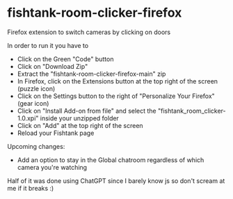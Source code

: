 # fishtank-room-clicker-firefox
Firefox extension to switch cameras by clicking on doors

In order to run it you have to
- Click on the Green "Code" button
- Click on "Download Zip"
- Extract the "fishtank-room-clicker-firefox-main" zip
- In Firefox, click on the Extensions button at the top right of the screen (puzzle icon)
- Click on the Settings button to the right of "Personalize Your Firefox" (gear icon)
- Click on "Install Add-on from file" and select the "fishtank_room_clicker-1.0.xpi" inside your unzipped folder
- Click on "Add" at the top right of the screen
- Reload your Fishtank page
  
Upcoming changes:
- Add an option to stay in the Global chatroom regardless of which camera you're watching

Half of it was done using ChatGPT since I barely know js so don't scream at me if it breaks :)

